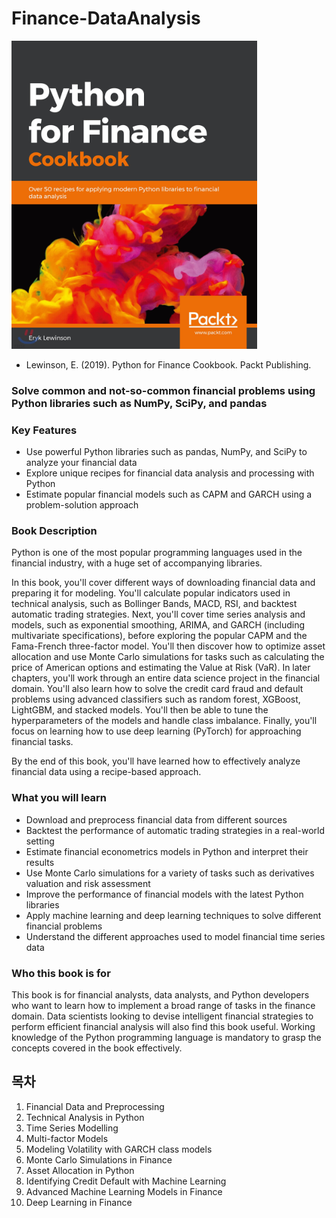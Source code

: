 # Finance-DataAnalysis

![img](./img/cookbook.png)

- Lewinson, E. (2019). Python for Finance Cookbook. Packt Publishing.

### **Solve common and not-so-common financial problems using Python libraries such as NumPy, SciPy, and pandas**

### **Key Features**
- Use powerful Python libraries such as pandas, NumPy, and SciPy to analyze your financial data
- Explore unique recipes for financial data analysis and processing with Python
- Estimate popular financial models such as CAPM and GARCH using a problem-solution approach

### **Book Description**
Python is one of the most popular programming languages used in the financial industry, with a huge set of accompanying libraries.

In this book, you'll cover different ways of downloading financial data and preparing it for modeling. You'll calculate popular indicators used in technical analysis, such as Bollinger Bands, MACD, RSI, and backtest automatic trading strategies. Next, you'll cover time series analysis and models, such as exponential smoothing, ARIMA, and GARCH (including multivariate specifications), before exploring the popular CAPM and the Fama-French three-factor model. You'll then discover how to optimize asset allocation and use Monte Carlo simulations for tasks such as calculating the price of American options and estimating the Value at Risk (VaR). In later chapters, you'll work through an entire data science project in the financial domain. You'll also learn how to solve the credit card fraud and default problems using advanced classifiers such as random forest, XGBoost, LightGBM, and stacked models. You'll then be able to tune the hyperparameters of the models and handle class imbalance. Finally, you'll focus on learning how to use deep learning (PyTorch) for approaching financial tasks.

By the end of this book, you'll have learned how to effectively analyze financial data using a recipe-based approach.

### **What you will learn**

- Download and preprocess financial data from different sources
- Backtest the performance of automatic trading strategies in a real-world setting
- Estimate financial econometrics models in Python and interpret their results
- Use Monte Carlo simulations for a variety of tasks such as derivatives valuation and risk assessment
- Improve the performance of financial models with the latest Python libraries
- Apply machine learning and deep learning techniques to solve different financial problems
- Understand the different approaches used to model financial time series data

### **Who this book is for**

This book is for financial analysts, data analysts, and Python developers who want to learn how to implement a broad range of tasks in the finance domain. Data scientists looking to devise intelligent financial strategies to perform efficient financial analysis will also find this book useful. Working knowledge of the Python programming language is mandatory to grasp the concepts covered in the book effectively.


## 목차

1. Financial Data and Preprocessing
2. Technical Analysis in Python
3. Time Series Modelling
4. Multi-factor Models
5. Modeling Volatility with GARCH class models
6. Monte Carlo Simulations in Finance
7. Asset Allocation in Python
8. Identifying Credit Default with Machine Learning
9. Advanced Machine Learning Models in Finance
10. Deep Learning in Finance